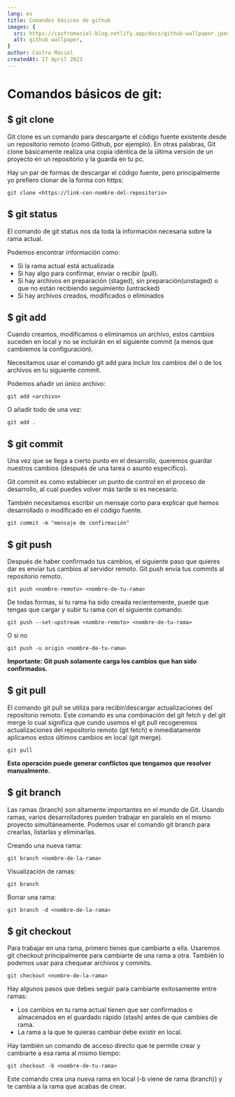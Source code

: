 ```yaml
---
lang: es
title: Comandos básicos de github
images: {
  src: https://castromaciel-blog.netlify.app/docs/github-wallpaper.jpeg,
  alt: github wallpaper,
}
author: Castro Maciel
createdAt: 17 April 2023
---
```


# Comandos básicos de git:



## $ git clone
Git clone es un comando para descargarte el código fuente existente desde un repositorio remoto (como Github, por ejemplo). En otras palabras, Git clone básicamente realiza una copia idéntica de la última versión de un proyecto en un repositorio y la guarda en tu pc.

Hay un par de formas de descargar el código fuente, pero principalmente yo prefiero clonar de la forma con https:

````
git clone <https://link-con-nombre-del-repositorio>
````

## $ git status
El comando de git status nos da toda la información necesaria sobre la rama actual.

Podemos encontrar información como:

* Si la rama actual está actualizada
* Si hay algo para confirmar, enviar o recibir (pull).
* Si hay archivos en preparación (staged), sin preparación(unstaged) o que no están recibiendo seguimiento (untracked)
* Si hay archivos creados, modificados o eliminados

## $ git add 
Cuando creamos, modificamos o eliminamos un archivo, estos cambios suceden en local y no se incluirán en el siguiente commit (a menos que cambiemos la configuración).

Necesitamos usar el comando git add para incluir los cambios del o de los archivos en tu siguiente commit.

Podemos añadir un único archivo:

````
git add <archivo>
````

O añadir todo de una vez:

````
git add .
````
## $ git commit
Una vez que se llega a cierto punto en el desarrollo, queremos guardar nuestros cambios (después de una tarea o asunto específico).  

Git commit es como establecer un punto de control en el proceso de desarrollo, al cual puedes volver más tarde si es necesario.

También necesitamos escribir un mensaje corto para explicar qué hemos desarrollado o modificado en el código fuente.
````
git commit -m "mensaje de confirmación"
````
## $ git push
Después de haber confirmado tus cambios, el siguiente paso que quieres dar es enviar tus cambios al servidor remoto. Git push envía tus commits al repositorio remoto.

````
git push <nombre-remoto> <nombre-de-tu-rama>
````
De todas formas, si tu rama ha sido creada recientemente, puede que tengas que cargar y subir tu rama con el siguiente comando:

````
git push --set-upstream <nombre-remoto> <nombre-de-tu-rama>
````
O si no
````
git push -u origin <nombre-de-tu-rama>
````
**Importante: Git push solamente carga los cambios que han sido confirmados.**

## $ git pull
El comando git pull se utiliza para recibir/descargar actualizaciones del repositorio remoto. Este comando es una combinación del git fetch y del git merge lo cual significa que cundo usemos el git pull recogeremos actualizaciones del repositorio remoto (git fetch) e inmediatamente aplicamos estos últimos cambios en local (git merge).

````
git pull
````
**Esta operación puede generar conflictos que tengamos que resolver manualmente.**

## $ git branch
Las ramas (branch) son altamente importantes en el mundo de Git. Usando ramas, varios desarrolladores pueden trabajar en paralelo en el mismo proyecto simultáneamente. Podemos usar el comando git branch para crearlas, listarlas y eliminarlas.

Creando una nueva rama:
````
git branch <nombre-de-la-rama>
````

Visualización de ramas:
````
git branch
````

Borrar una rama:
````
git branch -d <nombre-de-la-rama>
````

## $ git checkout
Para trabajar en una rama, primero tienes que cambiarte a ella. Usaremos git checkout principalmente para cambiarte de una rama a otra. También lo podemos usar para chequear archivos y commits.

````
git checkout <nombre-de-la-rama>
````
Hay algunos pasos que debes seguir para cambiarte exitosamente entre ramas:

* Los cambios en tu rama actual tienen que ser confirmados o almacenados en el guardado rápido (stash) antes de que cambies de rama.
* La rama a la que te quieras cambiar debe existir en local.

Hay también un comando de acceso directo que te permite crear y cambiarte a esa rama al mismo tiempo:
````
git checkout -b <nombre-de-tu-rama>
````
Este comando crea una nueva rama en local (-b viene de rama (branch)) y te cambia a la rama que acabas de crear.
